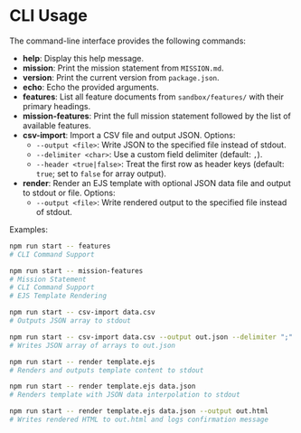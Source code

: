 # CLI Usage

The command-line interface provides the following commands:

- **help**: Display this help message.
- **mission**: Print the mission statement from `MISSION.md`.
- **version**: Print the current version from `package.json`.
- **echo**: Echo the provided arguments.
- **features**: List all feature documents from `sandbox/features/` with their primary headings.
- **mission-features**: Print the full mission statement followed by the list of available features.
- **csv-import**: Import a CSV file and output JSON. Options:
  - `--output <file>`: Write JSON to the specified file instead of stdout.
  - `--delimiter <char>`: Use a custom field delimiter (default: `,`).
  - `--header <true|false>`: Treat the first row as header keys (default: `true`; set to `false` for array output).
- **render**: Render an EJS template with optional JSON data file and output to stdout or file. Options:
  - `--output <file>`: Write rendered output to the specified file instead of stdout.

Examples:

```bash
npm run start -- features
# CLI Command Support
```

```bash
npm run start -- mission-features
# Mission Statement
# CLI Command Support
# EJS Template Rendering
```

```bash
npm run start -- csv-import data.csv
# Outputs JSON array to stdout
```

```bash
npm run start -- csv-import data.csv --output out.json --delimiter ";" --header false
# Writes JSON array of arrays to out.json
```

```bash
npm run start -- render template.ejs
# Renders and outputs template content to stdout
```

```bash
npm run start -- render template.ejs data.json
# Renders template with JSON data interpolation to stdout
```

```bash
npm run start -- render template.ejs data.json --output out.html
# Writes rendered HTML to out.html and logs confirmation message
```